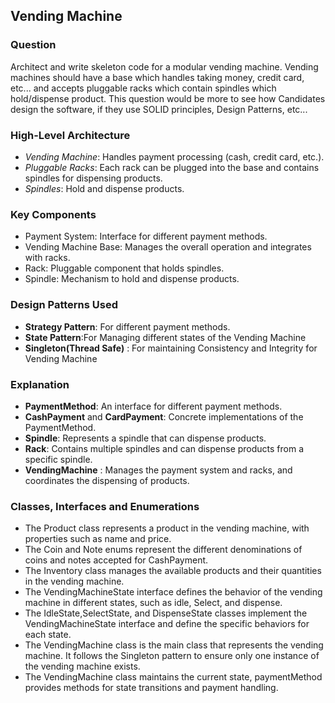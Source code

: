 ## Vending Machine
### Question
Architect and write skeleton code for a modular vending machine. Vending machines should have a base which handles taking money, credit card, etc... and accepts pluggable racks which contain spindles which hold/dispense product. This question would be more to see how Candidates design the software, if they use SOLID principles, Design Patterns, etc...
### High-Level Architecture
- *Vending Machine*: Handles payment processing (cash, credit card, etc.).
- *Pluggable Racks*: Each rack can be plugged into the base and contains spindles for dispensing products.
- *Spindles*: Hold and dispense products.

### Key Components
- Payment System: Interface for different payment methods.
- Vending Machine Base: Manages the overall operation and integrates with racks.
- Rack: Pluggable component that holds spindles.
- Spindle: Mechanism to hold and dispense products.

### Design Patterns Used
- **Strategy Pattern**: For different payment methods.
- **State Pattern**:For Managing different states of the Vending Machine
- **Singleton(Thread Safe)** : For maintaining Consistency and Integrity for Vending Machine

### Explanation
- **PaymentMethod**: An interface for different payment methods.
- **CashPayment** and **CardPayment**: Concrete implementations of the PaymentMethod.
- **Spindle**: Represents a spindle that can dispense products.
- **Rack**: Contains multiple spindles and can dispense products from a specific spindle.
- **VendingMachine** : Manages the payment system and racks, and coordinates the dispensing of products.

### Classes, Interfaces and Enumerations
- The Product class represents a product in the vending machine, with properties such as name and price.
- The Coin and Note enums represent the different denominations of coins and notes accepted for CashPayment.
- The Inventory class manages the available products and their quantities in the vending machine.
- The VendingMachineState interface defines the behavior of the vending machine in different states, such as idle, Select, and dispense.
- The IdleState,SelectState, and DispenseState classes implement the VendingMachineState interface and define the specific behaviors for each state.
- The VendingMachine class is the main class that represents the vending machine. It follows the Singleton pattern to ensure only one instance of the vending machine exists.
- The VendingMachine class maintains the current state, paymentMethod provides methods for state transitions and payment handling.